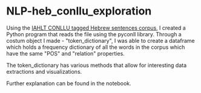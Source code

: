 # NLP-heb_conllu_exploration

Using the [IAHLT CONLLU tagged Hebrew sentences corpus](https://github.com/UniversalDependencies/UD_Hebrew-IAHLTwiki), I created a Python program that reads the file using the pyconll library.
Through a costum object I made - "token_dictionary", I was able to create a dataframe which holds a frequency dictionary of all the words in the corpus which have the same "POS" and "relation" properties.

The token_dictionary has various methods that allow for interesting data extractions and visualizations.

Further explanation can be found in the notebook.
